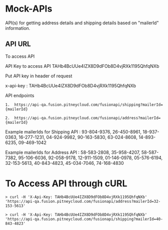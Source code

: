# Mock-APIs

API(s) for getting address details and shipping details based on "mailerId" information.

## API URL

To access API

API Key to access API TAHb4BcUUe4IZX8D9dFOb8D4vjRXk1195QhfqNXb

Put API key in header of request 

x-api-key : TAHb4BcUUe4IZX8D9dFOb8D4vjRXk1195QhfqNXb

API endpoints
```
1.	https://api-qa.fusion.pitneycloud.com/fusionapi/shipping?mailerId={mailerId}

2.	https://api-qa.fusion.pitneycloud.com/fusionapi/address?mailerId={mailerId}
```
Example mailerIds for Shipping API : 93-804-9376, 26-450-8961, 18-937-0363, 16-277-1231, 04-924-9982, 90-163-5830, 63-024-8608, 14-893-6235, 09-469-1042 

Example mailerIds for Address API : 58-583-2808, 35-958-4207, 58-587-7382, 95-106-6036, 92-058-9178, 12-911-1509, 01-146-0978, 05-576-6194, 32-153-5613, 40-843-4823, 45-034-7046, 74-168-4830 


# To Access API through cURL
```
> curl -H 'X-Api-Key: TAHb4BcUUe4IZX8D9dFOb8D4vjRXk1195QhfqNXb' 'https://api-qa.fusion.pitneycloud.com/fusionapi/address?mailerId=32-153-5613'

> curl -H 'X-Api-Key: TAHb4BcUUe4IZX8D9dFOb8D4vjRXk1195QhfqNXb' 'https://api-qa.fusion.pitneycloud.com/fusionapi/shipping?mailerId=40-843-4823'
```
